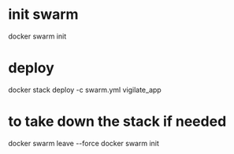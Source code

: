 
# init swarm
docker swarm init 

# deploy
docker stack deploy -c swarm.yml vigilate_app
# to take down the stack if needed

docker swarm leave --force
docker swarm init 



